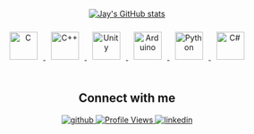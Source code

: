 <div align="center">
  
[![Jay's GitHub stats](https://github-readme-stats.vercel.app/api?username=ItzHipe&show_icons=true&theme=discord_old_blurple&include_all_commits=True)](https://github.com/ItzHipe/github-readme-stats)

</div>
 
<div align="center">  
    <a href="https://www.cprogramming.com/" target="_blank">
        <img style="margin: 10px" src="https://profilinator.rishav.dev/skills-assets/c-original.svg" alt="C" height="50" />
    </a>  
    <a href="https://www.cplusplus.com/" target="_blank">
        <img style="margin: 10px" src="https://profilinator.rishav.dev/skills-assets/cplusplus-original.svg" alt="C++" height="50" />
    </a>  
    <a href="https://unity.com/" target="_blank">
        <img style="margin: 10px" src="https://profilinator.rishav.dev/skills-assets/unity.png" alt="Unity" height="50" />
    </a>  
    <a href="https://www.arduino.cc/" target="_blank">
        <img style="margin: 10px" src="https://profilinator.rishav.dev/skills-assets/arduino.png" alt="Arduino" height="50" />
    </a>  
    <a href="https://www.python.org/" target="_blank">
        <img style="margin: 10px" src="https://profilinator.rishav.dev/skills-assets/python-original.svg" alt="Python" height="50" />
    </a>  
    <a href="https://docs.microsoft.com/en-us/dotnet/csharp/" target="_blank">
        <img style="margin: 10px" src="https://profilinator.rishav.dev/skills-assets/csharp-original.svg" alt="C#" height="50" />
    </a>  
</div>


<br/>  
<div align="center">

## Connect with me  

</div>

<div align="center">
<a href="https://github.com/ItzHipe" target="_blank">
<img src=https://img.shields.io/badge/github-%2324292e.svg?&style=for-the-badge&logo=github&logoColor=white alt=github style="margin-bottom: 5px;" />
</a>
<a href="https://komarev.com/ghpvc/?username=ItzHipe" target="_blank">
<img src="https://komarev.com/ghpvc/?username=ItzHipe&style=for-the-badge" alt="Profile Views" style="margin-bottom: 5px;" />
</a>
<a href="https://www.linkedin.com/in/jay-patil-562046285/" target="_blank">
<img src=https://img.shields.io/badge/linkedin-%231E77B5.svg?&style=for-the-badge&logo=linkedin&logoColor=white alt=linkedin style="margin-bottom: 5px;" />
</a>

